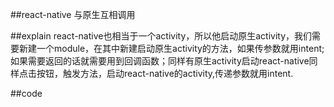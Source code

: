 ##react-native 与原生互相调用

##explain
react-native也相当于一个activity，所以他启动原生activity，我们需要新建一个module，在其中新建启动原生activity的方法，如果传参数就用intent;如果需要返回的话就需要用到回调函数；同样有原生activity启动react-native同样点击按钮，触发方法，启动react-native的activity,传递参数就用intent.

##code